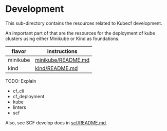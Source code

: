 # Development

This sub-directory contains the resources related to Kubecf development.

An important part of that are the resources for the deployment of kube
clusters using either Minikube or Kind as foundations.

| flavor   | instructions                             |
| -------- | ---------------------------------------- |
| minikube | [minikube/README.md](minikube/README.md) |
| kind     | [kind/README.md](kind/README.md)         |

TODO: Explain
  - cf_cli
  - cf_deployment
  - kube
  - linters
  - scf

Also, see SCF develop docs in [scf/README.md](scf/README.md).
